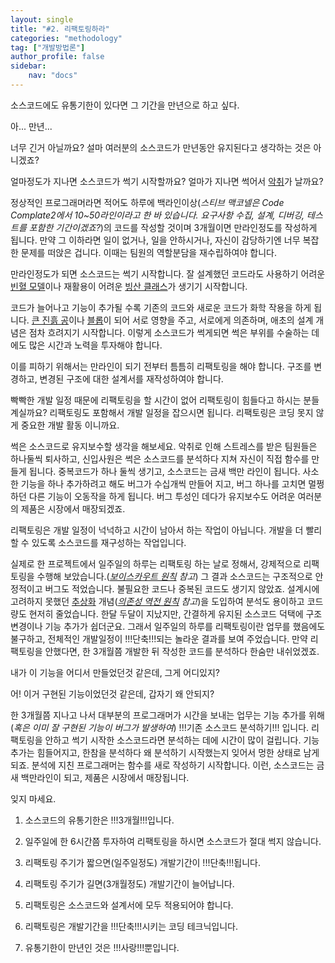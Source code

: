 ```yaml
---
layout: single
title: "#2. 리팩토링하라"
categories: "methodology"
tag: ["개발방법론"]
author_profile: false
sidebar: 
    nav: "docs"
---
```


소스코드에도 유통기한이 있다면 그 기간을 만년으로 하고 싶다.

아... 만년...

너무 긴거 아닐까요? 설마 여러분의 소스코드가 만년동안 유지된다고 생각하는 것은 아니겠죠?

얼마정도가 지나면 소스코드가 썩기 시작할까요? 얼마가 지나면 썩어서 [악취](https://tango1202.github.io/principle/principle-anti-pattern/#%EB%82%98%EC%81%9C-%EC%BD%94%EB%94%A9-%EA%B4%80%ED%96%89-%EC%BD%94%EB%93%9C-%EB%83%84%EC%83%88code-smells)가 날까요?

정상적인 프로그래머라면 적어도 하루에 백라인이상(*스티브 맥코넬은 Code Complate2에서 10~50라인이라고 한 바 있습니다. 요구사항 수집, 설계, 디버깅, 테스트를 포함한 기간이겠죠?*)의 코드를 작성할 것이며 3개월이면 만라인정도를 작성하게 됩니다. 만약 그 이하라면 일이 없거나, 일을 안하시거나, 자신이 감당하기엔 너무 복잡한 문제를 떠앉은 겁니다. 이때는 팀원의 역할분담을 재수립하여야 합니다.

만라인정도가 되면 소스코드는 썩기 시작합니다. 잘 설계했던 코드라도 사용하기 어려운 [빈혈 모델](https://tango1202.github.io/principle/principle-anti-pattern/#%EB%82%98%EC%81%9C-%EC%BD%94%EB%94%A9-%EA%B4%80%ED%96%89-%EB%B9%88%ED%98%88-%EB%AA%A8%EB%8D%B8anemic-model)이나 재활용이 어려운 [빙산 클래스](https://tango1202.github.io/principle/principle-anti-pattern/#%EB%82%98%EC%81%9C-%EC%BD%94%EB%94%A9-%EA%B4%80%ED%96%89-%EB%B9%99%EC%82%B0-%ED%81%B4%EB%9E%98%EC%8A%A4iceberg-class)가 생기기 시작합니다. 

코드가 늘어나고 기능이 추가될 수록 기존의 코드와 새로운 코드가 화학 작용을 하게 됩니다. [큰 진흙 공](https://tango1202.github.io/principle/principle-anti-pattern/#%EB%82%98%EC%81%9C-%EC%BD%94%EB%94%A9-%EA%B4%80%ED%96%89-%ED%81%B0-%EC%A7%84%ED%9D%99-%EA%B3%B5big-ball-of-mud)이나 [블롭](https://tango1202.github.io/principle/principle-anti-pattern/#%EB%82%98%EC%81%9C-%EC%BD%94%EB%94%A9-%EA%B4%80%ED%96%89-%EB%B8%94%EB%A1%ADthe-blob)이 되어 서로 영향을 주고, 서로에게 의존하며, 애초의 설계 개념은 점차 흐려지기 시작합니다. 이렇게 소스코드가 썩게되면 썩은 부위를 수술하는 데에도 많은 시간과 노력을 투자해야 합니다.

이를 피하기 위해서는 만라인이 되기 전부터 틈틈히 리팩토링을 해야 합니다. 구조를 변경하고, 변경된 구조에 대한 설계서를 재작성하여야 합니다.

빡빡한 개발 일정 때문에 리팩토링을 할 시간이 없어 리팩토링이 힘들다고 하시는 분들 계실까요? 리팩토링도 포함해서 개발 일정을 잡으시면 됩니다. 리팩토링은 코딩 못지 않게 중요한 개발 활동 이니까요.

썩은 소스코드로 유지보수할 생각을 해보세요. 악취로 인해 스트레스를 받은 팀원들은 하나둘씩 퇴사하고, 신입사원은 썩은 소스코드를 분석하다 지쳐 자신이 직접 함수를 만들게 됩니다. 중복코드가 하나 둘씩 생기고, 소스코드는 금새 백만 라인이 됩니다. 사소한 기능을 하나 추가하려고 해도 버그가 수십개씩 만들어 지고, 버그 하나를 고치면 멀쩡하던 다른 기능이 오동작을 하게 됩니다. 버그 투성인 데다가 유지보수도 어려운 여러분의 제품은 시장에서 매장되겠죠.

리팩토링은 개발 일정이 넉넉하고 시간이 남아서 하는 작업이 아닙니다. 개발을 더 빨리 할 수 있도록 소스코드를 재구성하는 작업입니다.

실제로 한 프로젝트에서 일주일의 하루는 리팩토링 하는 날로 정해서, 강제적으로 리팩토링을 수행해 보았습니다.(*[보이스카우트 원칙](https://tango1202.github.io/principle/principle-boy-scout-rule/) 참고*) 그 결과 소스코드는 구조적으로 안정적이고 버그도 적었습니다. 불필요한 코드나 중복된 코드도 생기지 않았죠. 설계시에 고려하지 못했던 [추상화](https://tango1202.github.io/legacy-cpp-oop/legacy-cpp-oop-abstract-class-interface/) 개념(*[의존성 역전 원칙](https://tango1202.github.io/principle/principle-dependency-inversion/) 참고*)을 도입하여 분석도 용이하고 코드량도 현저히 줄었습니다. 한달 두달이 지났지만, 간결하게 유지된 소스코드 덕택에 구조 변경이나 기능 추가가 쉽더군요. 그래서 일주일의 하루를 리팩토링이란 업무를 했음에도 불구하고, 전체적인 개발일정이 !!!단축!!!되는 놀라운 결과를 보여 주었습니다. 만약 리팩토링을 안했다면, 한 3개월쯤 개발한 뒤 작성한 코드를 분석하다 한숨만 내쉬었겠죠.

내가 이 기능을 어디서 만들었던것 같은데, 그게 어디있지?

어! 이거 구현된 기능이었던것 같은데, 갑자기 왜 안되지?

한 3개월쯤 지나고 나서 대부분의 프로그래머가 시간을 보내는 업무는 기능 추가를 위해(*혹은 이미 잘 구현된 기능이 버그가 발생하여*) !!!기존 소스코드 분석하기!!! 입니다. 리팩토링을 안하고 썩기 시작한 소스코드라면 분석하는 데에 시간이 많이 걸립니다. 기능추가는 힘들어지고, 한참을 분석하다 왜 분석하기 시작했는지 잊어서 멍한 상태로 남게 되죠. 분석에 지친 프로그래머는 함수를 새로 작성하기 시작합니다. 이런, 소스코드는 금새 백만라인이 되고, 제품은 시장에서 매장됩니다.

잊지 마세요.

1. 소스코드의 유통기한은 !!!3개월!!!입니다.

2. 일주일에 한 6시간쯤 투자하여 리팩토링을 하시면 소스코드가 절대 썩지 않습니다.

3. 리팩토링 주기가 짧으면(일주일정도) 개발기간이 !!!단축!!!됩니다.

4. 리팩토링 주기가 길면(3개월정도) 개발기간이 늘어납니다.

5. 리팩토링은 소스코드와 설계서에 모두 적용되어야 합니다.

6. 리팩토링은 개발기간을 !!!단축!!!시키는 코딩 테크닉입니다.

7. 유통기한이 만년인 것은 !!!사랑!!!뿐입니다.